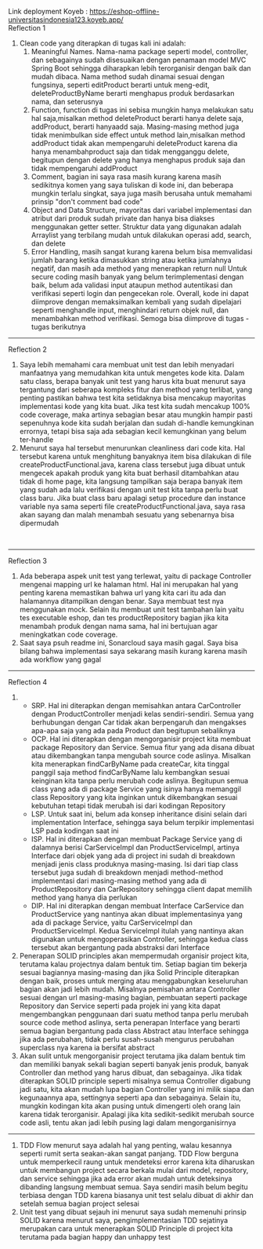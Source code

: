 Link deployment Koyeb : https://eshop-offline-universitasindonesia123.koyeb.app/ <br/>
Reflection 1
1. Clean code yang diterapkan di tugas kali ini adalah:
   1. Meaningful Names. Nama-nama package seperti model, controller, dan sebagainya sudah disesuaikan dengan penamaan model MVC Spring Boot sehingga diharapkan lebih terorganisir dengan baik dan mudah dibaca. Nama method sudah dinamai sesuai dengan fungsinya, seperti editProduct berarti untuk meng-edit, deleteProductByName berarti menghapus produk berdasarkan nama, dan seterusnya
   2. Function, function di tugas ini sebisa mungkin hanya melakukan satu hal saja,misalkan method deleteProduct berarti hanya delete saja, addProduct, berarti hanyaadd saja. Masing-masing method juga tidak menimbulkan side effect untuk method lain,misalkan method addProduct tidak akan mempengaruhi deleteProduct karena dia hanya menambahproduct saja dan tidak mengganggu delete, begitupun dengan delete yang hanya menghapus produk saja dan tidak mempengaruhi addProduct
   3. Comment, bagian ini saya rasa masih kurang karena masih sedikitnya komen yang saya tuliskan di kode ini, dan beberapa mungkin terlalu singkat, saya juga masih berusaha untuk memahami prinsip "don't comment bad code"
   4. Object and Data Structure, mayoritas dari variabel implementasi dan atribut dari produk sudah private dan hanya bisa diakses menggunakan getter setter. Struktur data yang digunakan adalah Arraylist yang terbilang mudah untuk dilakukan operasi add, search, dan delete
   5. Error Handling, masih sangat kurang karena belum bisa memvalidasi jumlah barang ketika dimasukkan string atau ketika jumlahnya negatif, dan masih ada method yang menerapkan return null
Untuk secure coding masih banyak yang belum terimplementasi dengan baik, belum ada validasi input
ataupun method autentikasi dan verifikasi seperti login dan pengecekan role. Overall, kode ini
dapat diimprove dengan memaksimalkan kembali yang sudah dipelajari seperti menghandle input,
menghindari return objek null, dan menambahkan method verifikasi. Semoga bisa diimprove di tugas - tugas berikutnya

----
Reflection 2
1. Saya lebih memahami cara membuat unit test dan lebih menyadari manfaatnya yang memudahkan kita untuk mengetes kode kita.
Dalam satu class, berapa banyak unit test yang harus kita buat menurut saya tergantung dari seberapa kompleks
fitur dan method yang terlibat, yang penting pastikan bahwa test kita setidaknya bisa mencakup mayoritas
implementasi kode yang kita buat. Jika test kita sudah mencakup 100% code coverage, maka artinya sebagian besar atau mungkin
hampir pasti sepenuhnya kode kita sudah berjalan dan sudah di-handle kemungkinan errornya, tetapi bisa saja ada sebagian kecil
kemungkinan yang belum ter-handle
2. Menurut saya hal tersebut menurunkan cleanliness dari code kita. Hal tersebut karena untuk menghitung banyaknya
item bisa dilakukan di file createProductFunctional.java, karena class tersebut juga dibuat untuk mengecek apakah
produk yang kita buat berhasil ditambahkan atau tidak di home page, kita langsung tampilkan saja berapa banyak
item yang sudah ada lalu verifikasi dengan unit test kita tanpa perlu buat class baru. Jika buat class baru apalagi setup procedure dan
instance variable nya sama seperti file createProductFunctional.java, saya rasa akan sayang dan malah
menambah sesuatu yang sebenarnya bisa dipermudah
<br />

---
Reflection 3
1. Ada beberapa aspek unit test yang terlewat, yaitu di package Controller mengenai mapping url ke halaman html. Hal ini merupakan hal yang penting
karena memastikan bahwa url yang kita cari itu ada dan halamannya ditampilkan dengan benar. Saya membuat test nya menggunakan mock. Selain itu
membuat unit test tambahan lain yaitu tes executable eshop, dan tes productRepository bagian jika kita menambah produk
dengan nama sama, hal ini bertujuan agar meningkatkan code coverage.
2. Saat saya psuh readme ini, Sonarcloud saya masih gagal. Saya bisa bilang bahwa implementasi saya sekarang
masih kurang karena masih ada workflow yang gagal

---
Reflection 4
1. * SRP. Hal ini diterapkan dengan memisahkan antara CarController dengan ProductController menjadi kelas sendiri-sendiri. Semua yang berhubungan dengan Car tidak akan berpengaruh dan mengakses apa-apa saja yang ada pada Product dan begitupun sebaliknya
   * OCP. Hal ini diterapkan dengan mengorganisir project kita membuat package Repository dan Service. Semua fitur yang ada disana dibuat atau dikembangkan tanpa mengubah source code aslinya. Misalkan kita menerapkan findCarByName pada createCar, kita tinggal panggil saja method findCarByName lalu kembangkan sesuai keinginan kita tanpa perlu merubah code aslinya. Begitupun semua class yang ada di package Service yang isinya hanya memanggil class Repository yang kita inginkan untuk dikembangkan sesuai kebutuhan tetapi tidak merubah isi dari kodingan Repository
   * LSP. Untuk saat ini, belum ada konsep inheritance disini selain dari implementation Interface, sehingga saya belum terpikir implementasi LSP pada kodingan saat ini
   * ISP. Hal ini diterapkan dengan membuat Package Service yang di dalamnya berisi CarServiceImpl dan ProductServiceImpl, artinya Interface dari objek yang ada di project ini sudah di breakdown menjadi jenis class produknya masing-masing. Isi dari tiap class tersebut juga sudah di breakdown menjadi method-method implementasi dari masing-masing method yang ada di ProductRepository dan CarRepository sehingga client dapat memilih method yang hanya dia perlukan
   * DIP. Hal ini diterapkan dengan membuat Interface CarService dan ProductService yang nantinya akan dibuat implementasinya yang ada di package Service, yaitu CarServiceImpl dan ProductServiceImpl. Kedua ServiceImpl itulah yang nantinya akan digunakan untuk mengoperasikan Controller, sehingga kedua class tersebut akan bergantung pada abstraksi dari Interface
2. Penerapan SOLID principles akan mempermudah organisir project kita, terutama kalau projectnya dalam bentuk tim. Setiap bagian tim bekerja sesuai bagiannya masing-masing dan jika Solid Principle diterapkan dengan baik, proses untuk merging atau menggabungkan keseluruhan bagian akan jadi lebih mudah. Misalnya pemisahan antara Controller sesuai dengan url masing-masing bagian, pembuatan seperti package Repository dan Service seperti pada projek ini yang kita dapat mengembangkan penggunaan dari suatu method tanpa perlu merubah source code method aslinya, serta penerapan Interface yang berarti semua bagian bergantung pada class Abstract atau Interface sehingga jika ada perubahan, tidak perlu susah-susah mengurus perubahan superclass nya karena ia bersifat abstract
3. Akan sulit untuk mengorganisir project terutama jika dalam bentuk tim dan memiliki banyak sekali bagian seperti banyak jenis produk, banyak Controller dan method yang harus dibuat, dan sebagainya. Jika tidak diterapkan SOLID principle seperti misalnya semua Controller digabung jadi satu, kita akan mudah lupa bagian Controller yang ini milik siapa dan kegunaannya apa, settingnya seperti apa dan sebagainya. Selain itu, mungkin kodingan kita akan pusing untuk dimengerti oleh orang lain karena tidak terorganisir. Apalagi jika kita sedikit-sedikit merubah source code asli, tentu akan jadi lebih pusing lagi dalam mengorganisirnya

---
1. TDD Flow menurut saya adalah hal yang penting, walau kesannya seperti rumit serta seakan-akan sangat panjang. TDD Flow berguna untuk memperkecil raung untuk mendeteksi error karena kita diharuskan untuk membangun project secara berkala mulai dari model, repository, dan service sehingga jika ada error akan mudah untuk deteksinya dibanding langsung membuat semua. Saya sendiri masih belum begitu terbiasa dengan TDD karena biasanya unit test selalu dibuat di akhir dan setelah semua bagian project selesai
2. Unit test yang dibuat sejauh ini menurut saya sudah memenuhi prinsip SOLID karena menurut saya, pengimplementasian TDD sejatinya merupakan cara untuk menerapkan SOLID Principle di project kita terutama pada bagian happy dan unhappy test
